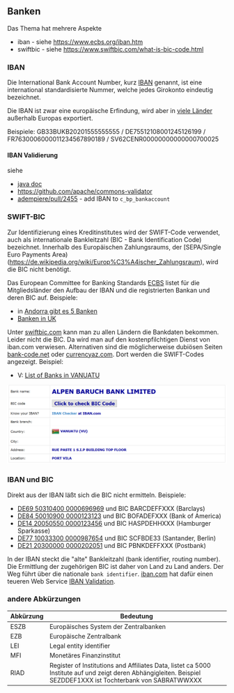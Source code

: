 ## Banken

Das Thema hat mehrere Aspekte
* iban - siehe https://www.ecbs.org/iban.htm
* swiftbic - siehe https://www.swiftbic.com/what-is-bic-code.html

### IBAN

Die International Bank Account Number, kurz [IBAN](https://www.iban.de/index.html) genannt, ist eine international standardisierte Nummer, welche jedes Girokonto eindeutig bezeichnet.

Die IBAN ist zwar eine europäische Erfindung, wird aber in [viele Länder](https://de.wikipedia.org/wiki/Internationale_Bankkontonummer) außerhalb Europas exportiert.

Beispiele: GB33BUKB20201555555555 / DE75512108001245126199 / FR7630006000011234567890189 / SV62CENR00000000000000700025

#### IBAN Validierung

siehe 
* [java doc](https://commons.apache.org/proper/commons-validator/apidocs/org/apache/commons/validator/routines/IBANValidator.html)
* https://github.com/apache/commons-validator
* [adempiere/pull/2455](https://github.com/adempiere/adempiere/pull/2455) - add IBAN to `c_bp_bankaccount`

### SWIFT-BIC

Zur Identifizierung eines Kreditinstitutes wird der SWIFT-Code verwendet, auch als internationale Bankleitzahl (BIC - Bank Identification Code) bezeichnet. Innerhalb des Europäischen Zahlungsraums, der [SEPA/Single Euro Payments Area)(https://de.wikipedia.org/wiki/Europ%C3%A4ischer_Zahlungsraum), wird die BIC nicht benötigt.

Das European Committee for Banking Standards [ECBS](https://www.ecbs.org/iban.htm) listet für die Mitgliedsländer den Aufbau der IBAN und die registrierten Bankan und deren BIC auf. Beispiele:

* in [Andorra gibt es 5 Banken](https://www.ecbs.org/banks/andorra/)
* [Banken in UK](https://www.ecbs.org/banks/united-kingdom/)

Unter [swiftbic.com](https://www.swiftbic.com/index.html) kann man zu allen Ländern die Bankdaten bekommen. Leider nicht die BIC. Da wird man auf den kostenpfilchtigen Dienst von iban.com verwiesen. Alternativen sind die möglicherweise dubiösen Seiten [bank-code.net](https://bank-code.net/country/starts-with-letter-V) oder [currencyaz.com](https://currencyaz.com/swift-code/country/starts-with-letter-v). Dort werden die SWIFT-Codes angezeigt.
Beispiel:

* V: [List of Banks in VANUATU](https://www.swiftbic.com/banks-in-VANUATU.html)

![](../images/ALBUVUVVXXX.PNG)  

### IBAN und BIC

Direkt aus der IBAN läßt sich die BIC nicht ermitteln. Beispiele:

* [DE69 50310400 0000696969](https://www.iban.de/banks/barclays) und BIC BARCDEFFXXX (Barclays)
* [DE84 50010900 0000123123](https://www.iban.de/banks/bank-of-america) und BIC BOFADEFXXX (Bank of America)
* [DE14 20050550 0000123456](https://www.iban.de/banks/haspa) und BIC HASPDEHHXXX (Hamburger Sparkasse)
* [DE77 10033300 0000987654](https://www.iban.de/banks/santander) und BIC SCFBDE33 (Santander, Berlin)
* [DE21 20300000 0000202051](https://www.iban.de/banks/postbank) und BIC PBNKDEFFXXX (Postbank)

In der IBAN steckt die "alte" Bankleitzahl (bank identifier, routing number). Die Ermittlung der zugehörigen BIC ist daher von Land zu Land anders. Der Weg führt über die nationale `bank identifier`. [iban.com](https://www.iban.com/register) hat dafür einen teueren Web Service [IBAN Validation](https://www.iban.com/validation-api).

### andere Abkürzungen

Abkürzung  | Bedeutung
---------- | ---------------
ESZB       | Europäisches System der Zentralbanken
EZB        | Europäische Zentralbank
LEI        | Legal entity identifier
MFI        | Monetäres Finanzinstitut
RIAD       | Register of Institutions and Affiliates Data, listet ca 5000 Institute auf und zeigt deren Abhängigleiten. Beispiel SEZDDEF1XXX ist Tochterbank von SABRATWWXXX


